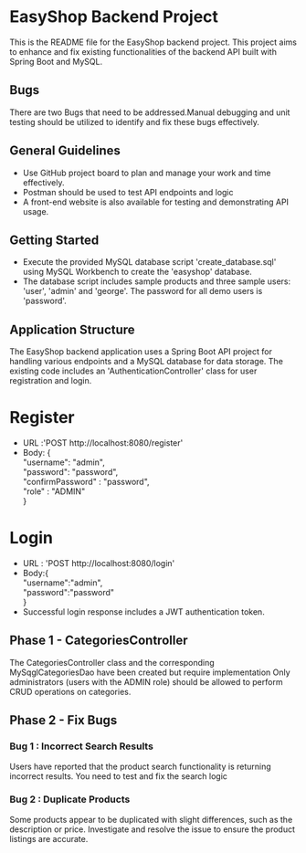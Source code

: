 # EasyShop Backend Project
This is the README file for the EasyShop backend project. This project aims to enhance and fix existing functionalities
of the backend API built with Spring Boot and MySQL.

## Bugs
There are two Bugs that need to be addressed.Manual debugging and unit testing should be utilized to identify and fix these bugs 
effectively.

## General Guidelines
* Use GitHub project board to plan and manage your work and time effectively.
* Postman should be used to test API endpoints and logic
* A front-end website is also available for testing and demonstrating API usage.

## Getting Started
* Execute the provided MySQL database script 'create_database.sql' using MySQL
Workbench to create the 'easyshop' database.
* The database script includes sample products and three sample users: 'user', 'admin' and 'george'. The password for
all demo users is 'password'.

## Application Structure
The EasyShop backend application uses a Spring Boot API project for handling various endpoints and a MySQL database for 
data storage. The existing code includes an 'AuthenticationController' class for user registration and login.

# Register
* URL :'POST http://localhost:8080/register'
* Body: {\
          "username": "admin",\
          "password": "password",\
          "confirmPassword" : "password",\
          "role" : "ADMIN"\
        }

# Login 
* URL : 'POST http://localhost:8080/login'
* Body:{\
"username":"admin",\
"password":"password"\
}
* Successful login response includes a JWT authentication token.

## Phase 1 - CategoriesController
The CategoriesController class and the corresponding MySqglCategoriesDao have been created but require implementation
 Only administrators (users with the ADMIN role) should be allowed to perform CRUD operations on categories.

## Phase 2 - Fix Bugs
### Bug 1 : Incorrect Search Results
Users have reported that the product search functionality is returning incorrect results. You need to test and
fix the search logic
### Bug 2 : Duplicate Products
Some products appear to be duplicated with slight differences, such as the description or price. Investigate and
resolve the issue to ensure the product listings are accurate.
